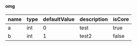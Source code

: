 #### omg

| name | type | defaultValue | description | isCore |
| ---- | ---- | ------------ | ----------- | ------ |
| a    | int  | 0            | test        | true   |
| b    | int  | 1            | test2       | false  |


